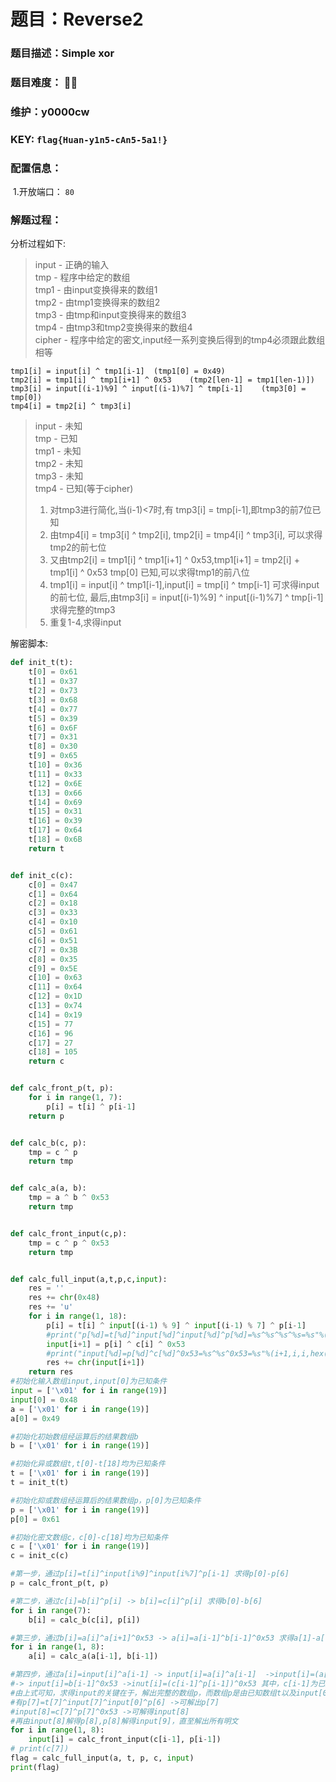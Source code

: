 # 题目：Reverse2

### 题目描述：Simple xor

### 题目难度： 🌟🌟

### 维护：y0000cw

### KEY: `flag{Huan-y1n5-cAn5-5a1!}`

### 配置信息： 

​	1.开放端口： `80`

### 解题过程：

分析过程如下:
>  input  - 正确的输入  
>  tmp    - 程序中给定的数组  
>  tmp1   - 由input变换得来的数组1  
>  tmp2   - 由tmp1变换得来的数组2  
>  tmp3   - 由tmp和input变换得来的数组3  
>  tmp4   - 由tmp3和tmp2变换得来的数组4  
>  cipher - 程序中给定的密文,input经一系列变换后得到的tmp4必须跟此数组相等
```
tmp1[i] = input[i] ^ tmp1[i-1]	(tmp1[0] = 0x49)
tmp2[i] = tmp1[i] ^ tmp1[i+1] ^ 0x53	(tmp2[len-1] = tmp1[len-1)])
tmp3[i] = input[(i-1)%9] ^ input[(i-1)%7] ^ tmp[i-1]	(tmp3[0] = tmp[0])
tmp4[i] = tmp2[i] ^ tmp3[i]
```
> input  - 未知  
> tmp    - 已知  
> tmp1   - 未知  
> tmp2   - 未知  
> tmp3   - 未知  
> tmp4   - 已知(等于cipher)
> 1. 对tmp3进行简化,当(i-1)<7时,有 tmp3[i] = tmp[i-1],即tmp3的前7位已知  
> 2. 由tmp4[i] = tmp3[i] ^ tmp2[i], tmp2[i] = tmp4[i] ^ tmp3[i], 可以求得tmp2的前七位  
> 3. 又由tmp2[i] = tmp1[i] ^ tmp1[i+1] ^ 0x53,tmp1[i+1] = tmp2[i] + tmp1[i] ^ 0x53 tmp[0] 已知,可以求得tmp1的前八位  
> 4. tmp1[i] = input[i] ^ tmp1[i-1],input[i] = tmp[i] ^ tmp[i-1] 可求得input的前七位, 最后,由tmp3[i] = input[(i-1)%9] ^ input[(i-1)%7] ^ tmp[i-1] 求得完整的tmp3
> 5. 重复1-4,求得input

解密脚本:
```python
def init_t(t):
    t[0] = 0x61
    t[1] = 0x37
    t[2] = 0x73
    t[3] = 0x68
    t[4] = 0x77
    t[5] = 0x39
    t[6] = 0x6F
    t[7] = 0x31
    t[8] = 0x30
    t[9] = 0x65
    t[10] = 0x36
    t[11] = 0x33
    t[12] = 0x6E
    t[13] = 0x66
    t[14] = 0x69
    t[15] = 0x31
    t[16] = 0x39
    t[17] = 0x64
    t[18] = 0x6B
    return t


def init_c(c):
    c[0] = 0x47
    c[1] = 0x64
    c[2] = 0x18
    c[3] = 0x33
    c[4] = 0x10
    c[5] = 0x61
    c[6] = 0x51
    c[7] = 0x3B
    c[8] = 0x35
    c[9] = 0x5E
    c[10] = 0x63
    c[11] = 0x64
    c[12] = 0x1D
    c[13] = 0x74
    c[14] = 0x19
    c[15] = 77
    c[16] = 96
    c[17] = 27
    c[18] = 105
    return c


def calc_front_p(t, p):
    for i in range(1, 7):
        p[i] = t[i] ^ p[i-1]
    return p


def calc_b(c, p):
    tmp = c ^ p
    return tmp


def calc_a(a, b):
    tmp = a ^ b ^ 0x53
    return tmp


def calc_front_input(c,p):
    tmp = c ^ p ^ 0x53
    return tmp


def calc_full_input(a,t,p,c,input):
    res = ''
    res += chr(0x48)
    res += 'u'
    for i in range(1, 18):
        p[i] = t[i] ^ input[(i-1) % 9] ^ input[(i-1) % 7] ^ p[i-1]
        #print("p[%d]=t[%d]^input[%d]^input[%d]^p[%d]=%s^%s^%s^%s=%s"%(i,i,i%9,i%7,i-1,hex(t[i]),hex(input[i%9]),hex(input[i%7]),hex(p[i-1]),hex(p[i])))
        input[i+1] = p[i] ^ c[i] ^ 0x53
        #print("input[%d]=p[%d]^c[%d]^0x53=%s^%s^0x53=%s"%(i+1,i,i,hex(p[i]),hex(c[i]),hex(input[i+1])))
        res += chr(input[i+1])
    return res
#初始化输入数组input,input[0]为已知条件
input = ['\x01' for i in range(19)]
input[0] = 0x48
a = ['\x01' for i in range(19)]
a[0] = 0x49

#初始化初始数组经运算后的结果数组b
b = ['\x01' for i in range(19)]

#初始化异或数组t,t[0]-t[18]均为已知条件
t = ['\x01' for i in range(19)]
t = init_t(t)

#初始化抑或数组经运算后的结果数组p，p[0]为已知条件
p = ['\x01' for i in range(19)]
p[0] = 0x61

#初始化密文数组c，c[0]-c[18]均为已知条件
c = ['\x01' for i in range(19)]
c = init_c(c)

#第一步，通过p[i]=t[i]^input[i%9]^input[i%7]^p[i-1] 求得p[0]-p[6]
p = calc_front_p(t, p)

#第二步，通过c[i]=b[i]^p[i] -> b[i]=c[i]^p[i] 求得b[0]-b[6]
for i in range(7):
    b[i] = calc_b(c[i], p[i])

#第三步，通过b[i]=a[i]^a[i+1]^0x53 -> a[i]=a[i-1]^b[i-1]^0x53 求得a[1]-a[7]
for i in range(1, 8):
    a[i] = calc_a(a[i-1], b[i-1])

#第四步，通过a[i]=input[i]^a[i-1] -> input[i]=a[i]^a[i-1]  ->input[i]=(a[i-1]^b[i-1]^0x53)^a[i-1]
#-> input[i]=b[i-1]^0x53 ->inut[i]=(c[i-1]^p[i-1])^0x53 其中，c[i-1]为已知条件，p[0]-p[6]为已知条件，input[0]-input[7]为已知条件
#由上式可知，求得input的关键在于，解出完整的数组p，而数组p是由已知数组t以及input[0]-input[8]运算得来的
#有p[7]=t[7]^input[7]^input[0]^p[6] ->可解出p[7]
#input[8]=c[7]^p[7]^0x53 ->可解得input[8]
#再由input[8]解得p[8],p[8]解得input[9]，直至解出所有明文
for i in range(1, 8):
    input[i] = calc_front_input(c[i-1], p[i-1])
# print(c[7])
flag = calc_full_input(a, t, p, c, input)
print(flag)

```